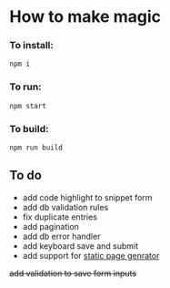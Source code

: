 # How to make magic

### To install:

`npm i`

### To run:

`npm start`

### To build:

`npm run build`


## To do

- add code highlight to snippet form
- add db validation rules
- fix duplicate entries
- add pagination
- add db error handler
- add keyboard save and submit
- add support for [static page genrator](https://github.com/markdalgleish/static-site-generator-webpack-plugin)
 
~~add validation to save form inputs~~
